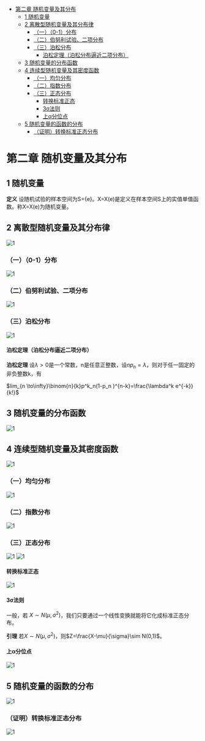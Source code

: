- [第二章 随机变量及其分布](#%e7%ac%ac%e4%ba%8c%e7%ab%a0-%e9%9a%8f%e6%9c%ba%e5%8f%98%e9%87%8f%e5%8f%8a%e5%85%b6%e5%88%86%e5%b8%83)
  - [1 随机变量](#1-%e9%9a%8f%e6%9c%ba%e5%8f%98%e9%87%8f)
  - [2 离散型随机变量及其分布律](#2-%e7%a6%bb%e6%95%a3%e5%9e%8b%e9%9a%8f%e6%9c%ba%e5%8f%98%e9%87%8f%e5%8f%8a%e5%85%b6%e5%88%86%e5%b8%83%e5%be%8b)
    - [（一）（0-1）分布](#%e4%b8%800-1%e5%88%86%e5%b8%83)
    - [（二）伯努利试验、二项分布](#%e4%ba%8c%e4%bc%af%e5%8a%aa%e5%88%a9%e8%af%95%e9%aa%8c%e4%ba%8c%e9%a1%b9%e5%88%86%e5%b8%83)
    - [（三）泊松分布](#%e4%b8%89%e6%b3%8a%e6%9d%be%e5%88%86%e5%b8%83)
      - [泊松定理（泊松分布逼近二项分布）](#%e6%b3%8a%e6%9d%be%e5%ae%9a%e7%90%86%e6%b3%8a%e6%9d%be%e5%88%86%e5%b8%83%e9%80%bc%e8%bf%91%e4%ba%8c%e9%a1%b9%e5%88%86%e5%b8%83)
  - [3 随机变量的分布函数](#3-%e9%9a%8f%e6%9c%ba%e5%8f%98%e9%87%8f%e7%9a%84%e5%88%86%e5%b8%83%e5%87%bd%e6%95%b0)
  - [4 连续型随机变量及其密度函数](#4-%e8%bf%9e%e7%bb%ad%e5%9e%8b%e9%9a%8f%e6%9c%ba%e5%8f%98%e9%87%8f%e5%8f%8a%e5%85%b6%e5%af%86%e5%ba%a6%e5%87%bd%e6%95%b0)
    - [（一）均匀分布](#%e4%b8%80%e5%9d%87%e5%8c%80%e5%88%86%e5%b8%83)
    - [（二）指数分布](#%e4%ba%8c%e6%8c%87%e6%95%b0%e5%88%86%e5%b8%83)
    - [（三）正态分布](#%e4%b8%89%e6%ad%a3%e6%80%81%e5%88%86%e5%b8%83)
      - [转换标准正态](#%e8%bd%ac%e6%8d%a2%e6%a0%87%e5%87%86%e6%ad%a3%e6%80%81)
      - [3σ法则](#3%cf%83%e6%b3%95%e5%88%99)
      - [上α分位点](#%e4%b8%8a%ce%b1%e5%88%86%e4%bd%8d%e7%82%b9)
  - [5 随机变量的函数的分布](#5-%e9%9a%8f%e6%9c%ba%e5%8f%98%e9%87%8f%e7%9a%84%e5%87%bd%e6%95%b0%e7%9a%84%e5%88%86%e5%b8%83)
    - [（证明）转换标准正态分布](#%e8%af%81%e6%98%8e%e8%bd%ac%e6%8d%a2%e6%a0%87%e5%87%86%e6%ad%a3%e6%80%81%e5%88%86%e5%b8%83)

# 第二章 随机变量及其分布
## 1 随机变量
**定义** 设随机试验的样本空间为S={e}。X=X(e)是定义在样本空间S上的实值单值函数。称X=X(e)为随机变量。

## 2 离散型随机变量及其分布律
![1](random_var_distribution1.png)

### （一）（0-1）分布
![1](random_var_distribution2.png)

### （二）伯努利试验、二项分布
![1](random_var_distribution3.png)

### （三）泊松分布
![1](random_var_distribution4.png)

#### 泊松定理（泊松分布逼近二项分布）
**泊松定理** 设$\lambda>0$是一个常数，n是任意正整数，设$np_n=\lambda$，则对于任一固定的非负整数k，有

$lim_{n \to\infty}\binom{n}{k}p^k_n(1-p_n )^{n-k}=\frac{\lambda^k e^{-k}}{k!}$

## 3 随机变量的分布函数
![1](random_var_distribution5.png)

## 4 连续型随机变量及其密度函数
![1](random_var_distribution6.png)

### （一）均匀分布
![1](random_var_distribution7.png)

### （二）指数分布
![1](random_var_distribution8.png)

### （三）正态分布
![1](random_var_distribution9.png)
![1](random_var_distribution10.png)

#### 转换标准正态
![1](random_var_distribution11.png)

#### 3σ法则
一般，若 $X \sim N(\mu,\sigma^2)$，我们只要通过一个线性变换就能将它化成标准正态分布。

**引理** 若$X \sim N(\mu,\sigma^2)$，则$Z=\frac{X-\mu}{\sigma}\sim N(0,1)$。

#### 上α分位点
![1](random_var_distribution12.png)

## 5 随机变量的函数的分布
![1](random_var_distribution13.png)

### （证明）转换标准正态分布
![1](random_var_distribution14.png)
